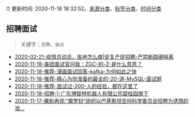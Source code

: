 :alarm_clock: 更新时间: 2020-11-18 18:32:52。[来源分类](../README.md)、[标签分类](../TAGS.md)、[时间分类](../TIMELINE.md)

## 招聘面试


> 关键字：`招聘`、`面试`



- [2020-02-21-疫情总动员，各地怎么做|促复产促招聘-严禁断路硬隔离](http://m.china.caixin.com/m/2020-02-22/101519091.html) 
- [2020-11-18-美团面试官问我：ZGC-的-Z-是什么意思？](https://toutiao.io/k/90qi0wt) 
- [2020-11-18-推荐-漫画面试回答-kafka-为何如此之快](https://toutiao.io/k/jeuqdr2) 
- [2020-11-18-推荐-精心为你准备的最全的-20-道-MySQL-面试题](https://toutiao.io/k/5lujxq0) 
- [2020-11-18-推荐-面试过-200-人的经验，都在这里了](https://toutiao.io/k/pfctyn9) 
- [2020-11-18-招聘-|-广东博智林机器人有限公司碧桂园旗下](https://sec.thief.one/article_content?a_id=e63a13fe0908b75a5f5fa4bc4853efcc) 
- [2020-11-17-魔影再现:“魔罗桫”组织以巴基斯坦空间科学委员会招聘为诱饵的攻...](https://sec.thief.one/article_content?a_id=0fc6a6e79c4393beea0d62e81bbee985) 